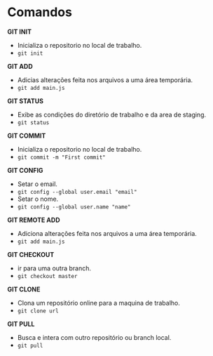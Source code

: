 # Comandos
**GIT INIT**
- Inicializa o repositorio no local de trabalho.
- `git init`

**GIT ADD**
- Adicias alterações feita nos arquivos a uma área temporária.
- `git add main.js`

**GIT STATUS**
- Exibe as condições do diretório de trabalho e da area de staging.
- `git status`

**GIT COMMIT**
- Inicializa o repositorio no local de trabalho.
- `git commit -m "First commit"`

**GIT CONFIG**
- Setar o email.
- `git config --global user.email "email"`
- Setar o nome.
- `git config --global user.name "name"`

**GIT REMOTE ADD**
- Adiciona alterações feita nos arquivos a uma área temporária.
- `git add main.js`

**GIT CHECKOUT**
- ir para uma outra branch.
- `git checkout master`

**GIT CLONE**
- Clona um repositório online para a maquina de trabalho.
- `git clone url`

**GIT PULL**
- Busca e intera com  outro repositório ou branch local.
- `git pull`


  

